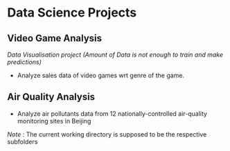 # Data Science Projects

## Video Game Analysis

*Data Visualisation project (Amount of Data is not enough to train and make predictions)*

* Analyze sales data of video games wrt genre of the game.

## Air Quality Analysis

* Analyze air pollutants data from 12 nationally-controlled air-quality monitoring sites in Beijing

_Note_ : The current working directory is supposed to be the respective subfolders